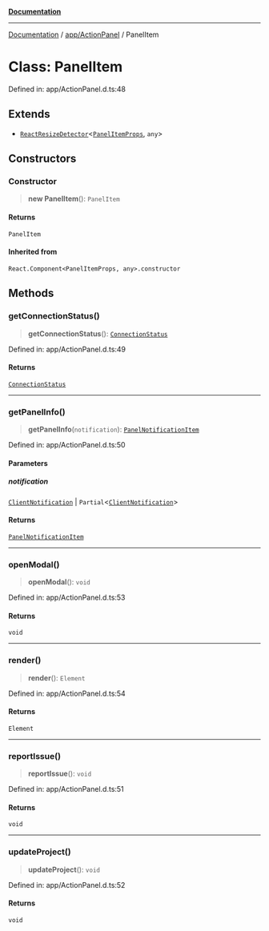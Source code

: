 [**Documentation**](../../../index.md)

***

[Documentation](../../../index.md) / [app/ActionPanel](../index.md) / PanelItem

# Class: PanelItem

Defined in: app/ActionPanel.d.ts:48

## Extends

- [`ReactResizeDetector`](../../../perspective-client/variables/ReactResizeDetector.md)\<[`PanelItemProps`](../interfaces/PanelItemProps.md), `any`\>

## Constructors

### Constructor

> **new PanelItem**(): `PanelItem`

#### Returns

`PanelItem`

#### Inherited from

`React.Component<PanelItemProps, any>.constructor`

## Methods

### getConnectionStatus()

> **getConnectionStatus**(): [`ConnectionStatus`](../../../stores/NotificationStore/enumerations/ConnectionStatus.md)

Defined in: app/ActionPanel.d.ts:49

#### Returns

[`ConnectionStatus`](../../../stores/NotificationStore/enumerations/ConnectionStatus.md)

***

### getPanelInfo()

> **getPanelInfo**(`notification`): [`PanelNotificationItem`](../interfaces/PanelNotificationItem.md)

Defined in: app/ActionPanel.d.ts:50

#### Parameters

##### notification

[`ClientNotification`](../../../perspective-client/interfaces/ClientNotification.md) | `Partial`\<[`ClientNotification`](../../../perspective-client/interfaces/ClientNotification.md)\>

#### Returns

[`PanelNotificationItem`](../interfaces/PanelNotificationItem.md)

***

### openModal()

> **openModal**(): `void`

Defined in: app/ActionPanel.d.ts:53

#### Returns

`void`

***

### render()

> **render**(): `Element`

Defined in: app/ActionPanel.d.ts:54

#### Returns

`Element`

***

### reportIssue()

> **reportIssue**(): `void`

Defined in: app/ActionPanel.d.ts:51

#### Returns

`void`

***

### updateProject()

> **updateProject**(): `void`

Defined in: app/ActionPanel.d.ts:52

#### Returns

`void`
